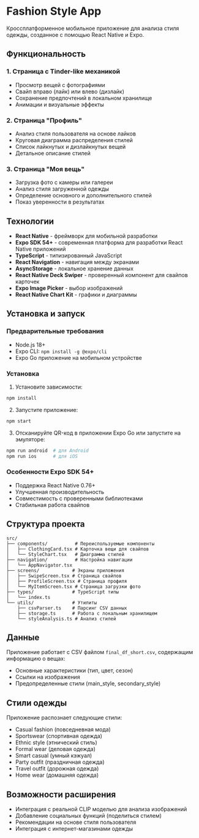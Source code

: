 # Fashion Style App

Кроссплатформенное мобильное приложение для анализа стиля одежды, созданное с помощью React Native и Expo.

## Функциональность

### 1. Страница с Tinder-like механикой
- Просмотр вещей с фотографиями
- Свайп вправо (лайк) или влево (дизлайк)
- Сохранение предпочтений в локальном хранилище
- Анимации и визуальные эффекты

### 2. Страница "Профиль"
- Анализ стиля пользователя на основе лайков
- Круговая диаграмма распределения стилей
- Список лайкнутых и дизлайкнутых вещей
- Детальное описание стилей

### 3. Страница "Моя вещь"
- Загрузка фото с камеры или галереи
- Анализ стиля загруженной одежды
- Определение основного и дополнительного стилей
- Показ уверенности в результатах

## Технологии

- **React Native** - фреймворк для мобильной разработки
- **Expo SDK 54+** - современная платформа для разработки React Native приложений
- **TypeScript** - типизированный JavaScript
- **React Navigation** - навигация между экранами
- **AsyncStorage** - локальное хранение данных
- **React Native Deck Swiper** - проверенный компонент для свайпов карточек
- **Expo Image Picker** - выбор изображений
- **React Native Chart Kit** - графики и диаграммы

## Установка и запуск

### Предварительные требования
- Node.js 18+ 
- Expo CLI: `npm install -g @expo/cli`
- Expo Go приложение на мобильном устройстве

### Установка
1. Установите зависимости:
```bash
npm install
```

2. Запустите приложение:
```bash
npm start
```

3. Отсканируйте QR-код в приложении Expo Go или запустите на эмуляторе:
```bash
npm run android  # для Android
npm run ios      # для iOS
```

### Особенности Expo SDK 54+
- Поддержка React Native 0.76+
- Улучшенная производительность
- Совместимость с проверенными библиотеками
- Стабильная работа свайпов

## Структура проекта

```
src/
├── components/          # Переиспользуемые компоненты
│   ├── ClothingCard.tsx # Карточка вещи для свайпов
│   └── StyleChart.tsx   # Диаграмма стилей
├── navigation/          # Настройка навигации
│   └── AppNavigator.tsx
├── screens/            # Экраны приложения
│   ├── SwipeScreen.tsx # Страница свайпов
│   ├── ProfileScreen.tsx # Страница профиля
│   └── MyItemScreen.tsx # Страница загрузки фото
├── types/              # TypeScript типы
│   └── index.ts
└── utils/              # Утилиты
    ├── csvParser.ts    # Парсинг CSV данных
    ├── storage.ts      # Работа с локальным хранилищем
    └── styleAnalysis.ts # Анализ стилей
```

## Данные

Приложение работает с CSV файлом `final_df_short.csv`, содержащим информацию о вещах:
- Основные характеристики (тип, цвет, сезон)
- Ссылки на изображения
- Предопределенные стили (main_style, secondary_style)

## Стили одежды

Приложение распознает следующие стили:
- Casual fashion (повседневная мода)
- Sportswear (спортивная одежда)
- Ethnic style (этнический стиль)
- Formal wear (деловая одежда)
- Smart casual (умный кэжуал)
- Party outfit (праздничная одежда)
- Travel outfit (дорожная одежда)
- Home wear (домашняя одежда)

## Возможности расширения

- Интеграция с реальной CLIP моделью для анализа изображений
- Добавление социальных функций (поделиться стилем)
- Рекомендации на основе стиля пользователя
- Интеграция с интернет-магазинами одежды